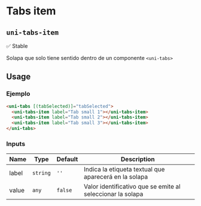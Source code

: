 Tabs item
===================
`uni-tabs-item`
---
:white_check_mark: Stable

Solapa que solo tiene sentido dentro de un componente `<uni-tabs>`

## Usage

### Ejemplo

```html
<uni-tabs [(tabSelected)]="tabSelected">
  <uni-tabs-item label="Tab small 1"></uni-tabs-item>
  <uni-tabs-item label="Tab small 2"></uni-tabs-item>
  <uni-tabs-item label="Tab small 3"></uni-tabs-item>
</uni-tabs>
```

### Inputs


| Name      | Type      | Default | Description 
| ----------- | --------- | ----------- | -----------
| label       | `string`  | `''`        | Indica la etiqueta textual que aparecerá en la solapa
| value       | `any`     | `false`     | Valor identificativo que se emite al seleccionar la solapa
